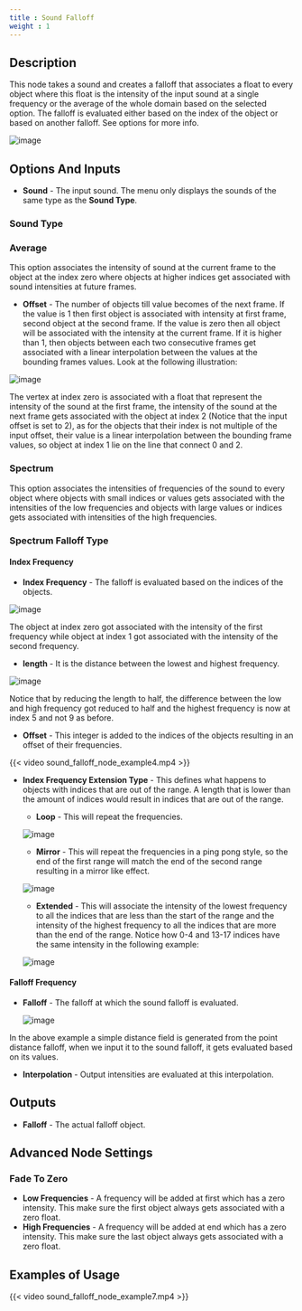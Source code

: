 ```yaml
---
title : Sound Falloff
weight : 1
---
```


## Description

This node takes a sound and creates a falloff that associates a float to
every object where this float is the intensity of the input sound at a
single frequency or the average of the whole domain based on the
selected option. The falloff is evaluated either based on the index of
the object or based on another falloff. See options for more info.

![image](sound_falloff_node.png)

## Options And Inputs

- **Sound** - The input sound. The menu only displays the sounds of
    the same type as the **Sound Type**.

### Sound Type

### Average

This option associates the intensity of sound at the current frame to
the object at the index zero where objects at higher indices get
associated with sound intensities at future frames.

- **Offset** - The number of objects till value becomes of the next
    frame. If the value is 1 then first object is associated with
    intensity at first frame, second object at the second frame. If the
    value is zero then all object will be associated with the intensity
    at the current frame. If it is higher than 1, then objects between
    each two consecutive frames get associated with a linear
    interpolation between the values at the bounding frames values. Look
    at the following illustration:

![image](sound_falloff_node_example1.png)

The vertex at index zero is associated with a float that represent the
intensity of the sound at the first frame, the intensity of the sound at
the next frame gets associated with the object at index 2 (Notice that
the input offset is set to 2), as for the objects that their index is
not multiple of the input offset, their value is a linear interpolation
between the bounding frame values, so object at index 1 lie on the line
that connect 0 and 2.

### Spectrum

This option associates the intensities of frequencies of the sound to
every object where objects with small indices or values gets associated
with the intensities of the low frequencies and objects with large
values or indices gets associated with intensities of the high
frequencies.

### Spectrum Falloff Type

#### Index Frequency

- **Index Frequency** - The falloff is evaluated based on the indices
    of the objects.

![image](sound_falloff_node_example2.png)

The object at index zero got associated with the intensity of the first
frequency while object at index 1 got associated with the intensity of
the second frequency.

- **length** - It is the distance between the lowest and highest
    frequency.

![image](sound_falloff_node_example3.png)

Notice that by reducing the length to half, the difference between the
low and high frequency got reduced to half and the highest frequency is
now at index 5 and not 9 as before.

- **Offset** - This integer is added to the indices of the objects
    resulting in an offset of their frequencies.

{{< video sound_falloff_node_example4.mp4 >}}

- **Index Frequency Extension Type** - This defines what happens to
    objects with indices that are out of the range. A length that is
    lower than the amount of indices would result in indices that are
    out of the range.
    
    - **Loop** - This will repeat the frequencies.
    
    ![image](sound_falloff_node_example3.png)
    
    - **Mirror** - This will repeat the frequencies in a ping pong
        style, so the end of the first range will match the end of the
        second range resulting in a mirror like effect.
    
    ![image](sound_falloff_node_example5.png)
    
    - **Extended** - This will associate the intensity of the lowest
        frequency to all the indices that are less than the start of the
        range and the intensity of the highest frequency to all the
        indices that are more than the end of the range. Notice how 0-4
        and 13-17 indices have the same intensity in the following
        example:
    
    ![image](sound_falloff_node_example6.png)

#### Falloff Frequency

- **Falloff** - The falloff at which the sound falloff is evaluated.
    
    ![image](sound_falloff_node_example8.png)

In the above example a simple distance field is generated from the point
distance falloff, when we input it to the sound falloff, it gets
evaluated based on its values.

- **Interpolation** - Output intensities are evaluated at this
    interpolation.

## Outputs

- **Falloff** - The actual falloff object.

## Advanced Node Settings

### Fade To Zero

- **Low Frequencies** - A frequency will be added at first which has a
    zero intensity. This make sure the first object always gets
    associated with a zero float.
- **High Frequencies** - A frequency will be added at end which has a
    zero intensity. This make sure the last object always gets
    associated with a zero float.

## Examples of Usage

{{< video sound_falloff_node_example7.mp4 >}}
